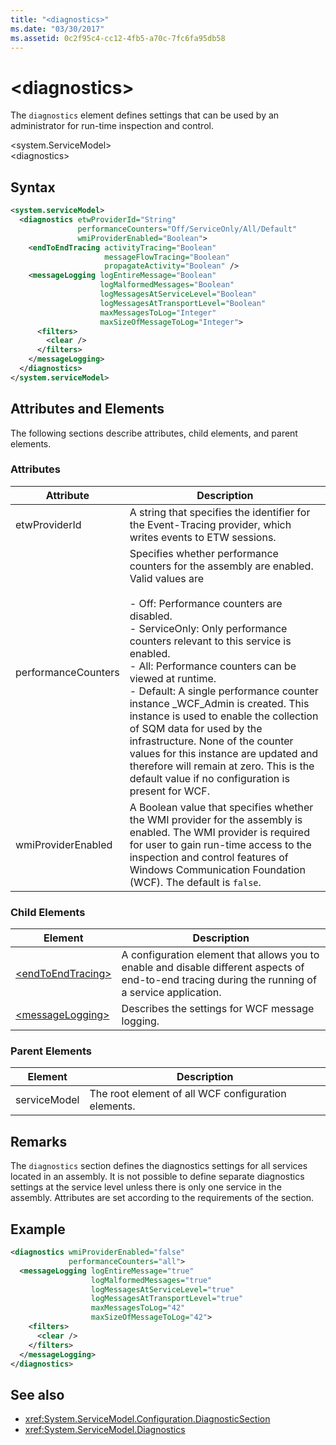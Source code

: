```yaml
---
title: "<diagnostics>"
ms.date: "03/30/2017"
ms.assetid: 0c2f95c4-cc12-4fb5-a70c-7fc6fa95db58
---
```

# \<diagnostics>
The `diagnostics` element defines settings that can be used by an administrator for run-time inspection and control.  
  
 \<system.ServiceModel>  
\<diagnostics>  
  
## Syntax  
  
```xml  
<system.serviceModel>
  <diagnostics etwProviderId="String"
               performanceCounters="Off/ServiceOnly/All/Default"
               wmiProviderEnabled="Boolean">
    <endToEndTracing activityTracing="Boolean"
                     messageFlowTracing="Boolean"
                     propagateActivity="Boolean" />
    <messageLogging logEntireMessage="Boolean"
                    logMalformedMessages="Boolean"
                    logMessagesAtServiceLevel="Boolean"
                    logMessagesAtTransportLevel="Boolean"
                    maxMessagesToLog="Integer"
                    maxSizeOfMessageToLog="Integer">
      <filters>
        <clear />
      </filters>
    </messageLogging>
  </diagnostics>
</system.serviceModel>
```  
  
## Attributes and Elements  
 The following sections describe attributes, child elements, and parent elements.  
  
### Attributes  
  
|Attribute|Description|  
|---------------|-----------------|  
|etwProviderId|A string that specifies the identifier for the Event-Tracing provider, which writes events to ETW sessions.|  
|performanceCounters|Specifies whether performance counters for the assembly are enabled. Valid values are<br /><br /> -   Off: Performance counters are disabled.<br />-   ServiceOnly: Only performance counters relevant to this service is enabled.<br />-   All: Performance counters can be viewed at runtime.<br />-   Default: A single performance counter instance _WCF_Admin is created. This instance is used to enable the collection of SQM data for used by the infrastructure. None of the counter values for this instance are updated and therefore will remain at zero. This is the default value if no configuration is present for WCF.|  
|wmiProviderEnabled|A Boolean value that specifies whether the WMI provider for the assembly is enabled. The WMI provider is required for user to gain run-time access to the inspection and control features of Windows Communication Foundation (WCF). The default is `false`.|  
  
### Child Elements  
  
|Element|Description|  
|-------------|-----------------|  
|[\<endToEndTracing>](../../../../../docs/framework/configure-apps/file-schema/wcf/endtoendtracing.md)|A configuration element that allows you to enable and disable different aspects of end-to-end tracing during the running of a service application.|  
|[\<messageLogging>](../../../../../docs/framework/configure-apps/file-schema/wcf/messagelogging.md)|Describes the settings for WCF message logging.|  
  
### Parent Elements  
  
|Element|Description|  
|-------------|-----------------|  
|serviceModel|The root element of all WCF configuration elements.|  
  
## Remarks  
 The `diagnostics` section defines the diagnostics settings for all services located in an assembly. It is not possible to define separate diagnostics settings at the service level unless there is only one service in the assembly. Attributes are set according to the requirements of the section.  
  
## Example  
  
```xml  
<diagnostics wmiProviderEnabled="false"
             performanceCounters="all">
  <messageLogging logEntireMessage="true"
                  logMalformedMessages="true"
                  logMessagesAtServiceLevel="true"
                  logMessagesAtTransportLevel="true"
                  maxMessagesToLog="42"
                  maxSizeOfMessageToLog="42">
    <filters>
      <clear />
    </filters>
  </messageLogging>
</diagnostics>
```  
  
## See also
- <xref:System.ServiceModel.Configuration.DiagnosticSection>
- <xref:System.ServiceModel.Diagnostics>
